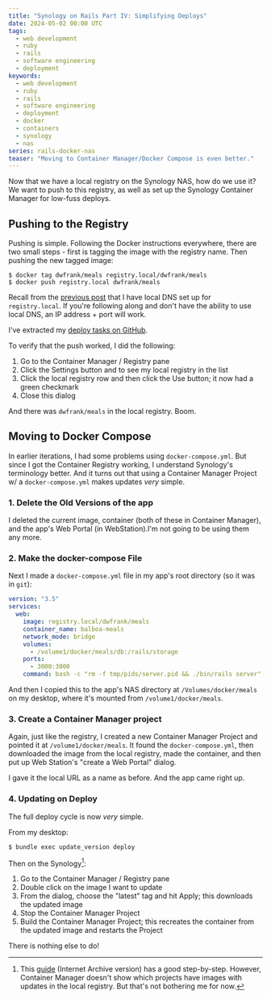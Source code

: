 ```yaml
---
title: "Synology on Rails Part IV: Simplifying Deploys"
date: 2024-05-02 00:00 UTC
tags:
  - web development
  - ruby
  - rails
  - software engineering
  - deployment
keywords:
  - web development
  - ruby
  - rails
  - software engineering
  - deployment
  - docker
  - containers
  - synology
  - nas
series: rails-docker-nas
teaser: "Moving to Container Manager/Docker Compose is even better."
---
```


[p3]: /synology-with-registry/
[deploy.rake]: https://github.com/infews
[marius]: https://web.archive.org/web/20240209012226/https://mariushosting.com/synology-how-to-update-containers-in-container-manager/

Now that we have a local registry on the Synology NAS, how do we use it? We want to push to this registry, as well as set up the Synology Container Manager for low-fuss deploys.

## Pushing to the Registry

Pushing is simple. Following the Docker instructions everywhere, there are two small steps - first is tagging the image with the registry name. Then pushing the new tagged image:

```shell
$ docker tag dwfrank/meals registry.local/dwfrank/meals
$ docker push registry.local dwfrank/meals
```

Recall from the [previous post][p3] that I have local DNS set up for `registry.local`. If you're following along and don't have the ability to use local DNS, an IP address + port will work. 

I've extracted my [deploy tasks on GitHub][deploy.rake]. 

To verify that the push worked, I did the following:

1. Go to the Container Manager / Registry pane
2. Click the Settings button and to see my local registry in the list
3. Click the local registry row and then click the Use button; it now had a green checkmark
4. Close this dialog

And there was `dwfrank/meals` in the local registry. Boom.

## Moving to Docker Compose

In earlier iterations, I had some problems using `docker-compose.yml`. But since I got the Container Registry working, I understand Synology's terminology better. And it turns out that using a Container Manager Project w/ a `docker-compose.yml` makes updates _very_ simple. 

### 1. Delete the Old Versions of the app

I deleted the current image, container (both of these in Container Manager), and the app's Web Portal (in WebStation).I'm not going to be using them any more.

### 2. Make the docker-compose File

Next I made a `docker-compose.yml` file in my app's root directory (so it was in `git`):

```yaml
version: "3.5"  
services:  
  web:  
    image: registry.local/dwfrank/meals  
    container_name: balboa-meals
    network_mode: bridge  
    volumes:  
      - /volume1/docker/meals/db:/rails/storage  
    ports:  
      - 3000:3000  
    command: bash -c "rm -f tmp/pids/server.pid && ./bin/rails server"
```

And then I copied this to the app's NAS directory at `/Volumes/docker/meals` on my desktop, where it's mounted from `/volume1/docker/meals`.

### 3. Create a Container Manager project

Again, just like the registry, I created a new Container Manager Project and pointed it at `/volume1/docker/meals`. It found the `docker-compose.yml`, then downloaded the image from the local registry, made the container, and then put up Web Station's "create a Web Portal" dialog.

I gave it the local URL as a name as before. And the app came right up.

### 4. Updating on Deploy

The full deploy cycle is now _very_ simple.

From my desktop:

```$ bundle exec update_version deploy```

Then on the Synology[^1]:

1. Go to the Container Manager / Registry pane
2. Double click on the image I want to update
1. From the dialog, choose the "latest" tag and hit Apply; this downloads the updated image
1. Stop the Container Manager Project
1. Build the Container Manager Project; this recreates the container from the updated image and restarts the Project

There is nothing else to do!

[^1]: This [guide][marius] (Internet Archive version) has a good step-by-step. However, Container Manager doesn't show which projects have images with updates in the local registry. But that's not bothering me for now.
